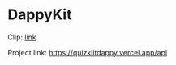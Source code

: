 # DappyKit

Clip: [link](https://github.com/itcherni/quizkitdappy/raw/main/Clip.mp4)

Project link: https://quizkiitdappy.vercel.app/api
